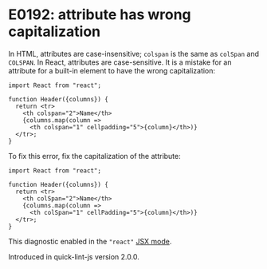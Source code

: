 # E0192: attribute has wrong capitalization

In HTML, attributes are case-insensitive; `colspan` is the same as `colSpan` and
`COLSPAN`. In React, attributes are case-sensitive. It is a mistake for an
attribute for a built-in element to have the wrong capitalization:

```javascript-jsx
import React from "react";

function Header({columns}) {
  return <tr>
    <th colspan="2">Name</th>
    {columns.map(column =>
      <th colspan="1" cellpadding="5">{column}</th>)}
  </tr>;
}
```

To fix this error, fix the capitalization of the attribute:

```javascript-jsx
import React from "react";

function Header({columns}) {
  return <tr>
    <th colSpan="2">Name</th>
    {columns.map(column =>
      <th colSpan="1" cellPadding="5">{column}</th>)}
  </tr>;
}
```

This diagnostic enabled in the `"react"` [JSX mode][].

Introduced in quick-lint-js version 2.0.0.

[JSX Mode]: https://quick-lint-js.com/errors/jsx/
